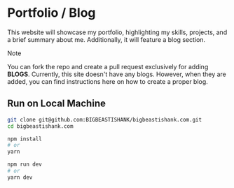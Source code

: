 # Portfolio / Blog

This website will showcase my portfolio, highlighting my skills, projects, and a brief summary about me. Additionally, it will feature a blog section.

> [!Note]
> You can fork the repo and create a pull request exclusively for adding **BLOGS**. Currently, this site doesn't have any blogs. However, when they are added, you can find instructions here on how to create a proper blog.

## Run on Local Machine

```bash
git clone git@github.com:BIGBEASTISHANK/bigbeastishank.com.git
cd bigbeastishank.com
```

```bash
npm install
# or
yarn
```

```bash
npm run dev
# or
yarn dev
```